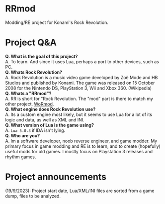 # RRmod
Modding/RE project for Konami's Rock Revolution.
# Project Q&A
<b>Q. What is the goal of this project?</b>
<br>
A. To learn. And since it uses Lua, perhaps a port to other devices, such as PC.
<br>
<b>Q. Whats Rock Revolution?</b>
<br>
A. Rock Revolution is a music video game developed by Zoë Mode and HB Studios and published by Konami. The game was released on 15 October 2008 for the Nintendo DS, PlayStation 3, Wii and Xbox 360. (Wikipedia)
<br>
<b>Q. Whats a "RRmod"?</b>
<br>
A. RR is short for "Rock Revolution. The "mod" part is there to match my other project, [WoRmod](https://github.com/JamesIsWack/WoRmod).
<br>
<b>Q. What engine does Rock Revolution use?</b>
<br>
A. Its a custom engine most likely, but it seems to use Lua for a lot of its logic and data, as well as XML and INI.
<br>
<b>Q. What version of Lua is the game using?</b>
<br>
A. `Lua 5.0.3` if IDA isn't lying.
<br>
<b>Q. Who are you?</b>
<br>
A. Im a software developer, noob reverse engineer, and game modder. My primary focus in game modding and RE is to learn, and to create (hopefully) useful mods for old games. I mostly focus on Playstation 3 releases and rhythm games.
<br>
# Project announcements
(19/9/2023): Project start date, Lua/XML/INI files are sorted from a game dump, files to be analyzed.